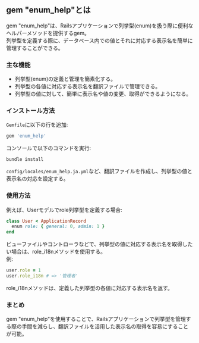 ## gem "enum_help"とは

gem "enum_help"は、Railsアプリケーションで列挙型(enum)を扱う際に便利なヘルパーメソッドを提供するgem。<br/>
列挙型を定義する際に、データベース内での値とそれに対応する表示名を簡単に管理することができる。

### 主な機能

- 列挙型(enum)の定義と管理を簡素化する。
- 列挙型の各値に対応する表示名を翻訳ファイルで管理できる。
- 列挙型の値に対して、簡単に表示名や値の変更、取得ができるようになる。

### インストール方法
`Gemfile`に以下の行を追加:

   ```ruby
   gem 'enum_help'
   ```
コンソールで以下のコマンドを実行:
```shell
bundle install
```
`config/locales/enum_help.ja.yml`など、翻訳ファイルを作成し、列挙型の値と表示名の対応を設定する。

### 使用方法
例えば、Userモデルでrole列挙型を定義する場合:
```ruby
class User < ApplicationRecord
  enum role: { general: 0, admin: 1 }
end
```
ビューファイルやコントローラなどで、列挙型の値に対応する表示名を取得したい場合は、role_i18nメソッドを使用する。<br/>
例:
```ruby
user.role = 1
user.role_i18n # => '管理者'
```

role_i18nメソッドは、定義した列挙型の各値に対応する表示名を返す。

### まとめ
gem "enum_help"を使用することで、Railsアプリケーションで列挙型を管理する際の手間を減らし、翻訳ファイルを活用した表示名の取得を容易にすることが可能。

 
